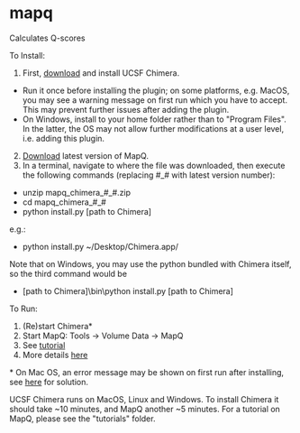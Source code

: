 # mapq

Calculates Q-scores

To Install:

1. First, <a href="https://www.cgl.ucsf.edu/chimera/download.html">download</a> and install UCSF Chimera.
* Run it once before installing the plugin; on some platforms, e.g. MacOS, you may see a warning message on first run which you have to accept. This may prevent further issues after adding the plugin.
* On Windows, install to your home folder rather than to "Program Files". In the latter, the OS may not allow further modifications at a user level, i.e. adding this plugin.
2. <a href="https://github.com/gregdp/mapq/tree/master/download">Download</a> latest version of MapQ.
3. In a terminal, navigate to where the file was downloaded, then execute the following commands (replacing #_# with latest version number):
* unzip mapq_chimera_#_#.zip 
* cd mapq_chimera_#_#
* python install.py [path to Chimera]

e.g.:
* python install.py ~/Desktop/Chimera.app/


Note that on Windows, you may use the python bundled with Chimera itself, so the third command would be
* [path to Chimera]\bin\python install.py [path to Chimera]

To Run:
1. (Re)start Chimera*
2. Start MapQ: Tools -> Volume Data -> MapQ
3. See [tutorial](https://github.com/gregdp/mapq/tree/master/tutorials)
3. More details [here](https://cryoem.slac.stanford.edu/ncmi/resources/software/mapq)

\* On Mac OS, an error message may be shown on first run after installing, see [here](https://www.santoshsrinivas.com/disable-gatekeeper-in-macos-sierra/) for solution.

UCSF Chimera runs on MacOS, Linux and Windows. To install Chimera it should take ~10 minutes, and MapQ another ~5 minutes. For a tutorial on MapQ, please see the "tutorials" folder.

